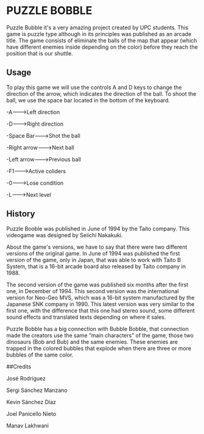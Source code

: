 # PUZZLE BOBBLE

Puzzle Bubble it's a very amazing project created by UPC students. This game is puzzle type although in its principles was published as an arcade title. The game consists of eliminate the balls of the map that appear (which have different enemies inside depending on the color) before they reach the position that is our shuttle.

## Usage

To play this game we will use the controls A and D keys to change the direction of the arrow, which indicates the direction of the ball. To shoot the ball, we use the space bar located in the bottom of the keyboard.

-A--->Left direction

-D--->Right direction

-Space Bar--->Shot the ball

-Right arrow--->Next ball

-Left arrow--->Previous ball

-F1--->Active coliders

-0--->Lose condition

-L--->Next level



## History
Puzzle Booble was published in June of 1994 by the Taito company. This videogame was designed by Seiichi Nakakuki.

About the game's versions, we have to say that there were two different versions of the original game. In June of 1994 was published the first version of the game, only in Japan, that was able to work with Taito B System, that is a 16-bit arcade board also released by Taito company in 1988.

The second version of the game was published six months after the first one, in December of 1994. This second version was the international version for Neo-Geo MVS, which was a 16-bit system manufactured by the Japanese SNK company in 1990. This latest version was very similar to the first one, with the difference that this one had stereo sound, some different sound effects and translated texts depending on where it sales.

Puzzle Bobble has a big connection with Bubble Bobble, that connection made the creators use the same “main characters” of the game, those two dinosaurs (Bob and Bub) and the same enemies. These enemies are trapped in the colored bubbles that explode when there are three or more bubbles of the same color.

##Credits

José Rodríguez





Sergi Sánchez Manzano





Kevin Sánchez Díaz





Joel Panicello Nieto





Manav Lakhwani

